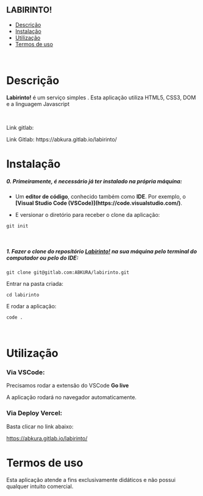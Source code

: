 ## LABIRINTO!

- [Descrição](#descrição)
- [Instalação](#instalação)
- [Utilização](#utilização)
- [Termos de uso](#termos-de-uso)

<br>

# Descrição

<p><b>Labirinto!</b> é um serviço simples . Esta aplicação utiliza HTML5, CSS3, DOM e a linguagem Javascript</p>
<br>

<p>Link gitlab:</p>
Link Gitlab: https://abkura.gitlab.io/labirinto/

# Instalação

<h5>0. Primeiramente, é necessário já ter instalado na própria máquina:</h5>

- <p> Um <b>editor de código</b>, conhecido também como <b>IDE</b>. Por exemplo, o <b>[Visual Studio Code (VSCode)](https://code.visualstudio.com/)</b>.</p>

- <p> E versionar o diretório para receber o clone da aplicação:</p>

```
git init
```

<br>
<h5>1. Fazer o clone do reposítório <span style="text-decoration: underline">Labirinto!</span> na sua máquina pelo terminal do computador ou pelo do IDE:</h5>

```
git clone git@gitlab.com:ABKURA/labirinto.git
```

<p>Entrar na pasta criada:</p>

```
cd labirinto
```

<p>E rodar a aplicação:</p>

```
code .
```

<br>


# Utilização


<h3>Via VSCode:</h3>

<p>Precisamos rodar a extensão do VSCode <b>Go live</b></p>

<p>A aplicação rodará no navegador automaticamente.</p>


<h3>Via Deploy Vercel:</h3>

<p>Basta clicar no link abaixo:</p>

https://abkura.gitlab.io/labirinto/




# Termos de uso

<p>Esta aplicação atende a fins exclusivamente didáticos e não possui qualquer intuito comercial.</p>

